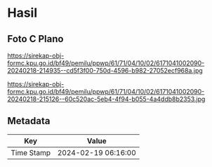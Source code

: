 # Hasil

## Foto C Plano

https://sirekap-obj-formc.kpu.go.id/bf49/pemilu/ppwp/61/71/04/10/02/6171041002090-20240218-214935--cd5f3f00-750d-4596-b982-27052ecf968a.jpg

https://sirekap-obj-formc.kpu.go.id/bf49/pemilu/ppwp/61/71/04/10/02/6171041002090-20240218-215126--60c520ac-5eb4-4f94-b055-4a4ddb8b2353.jpg


## Metadata

| Key        | Value               |
| ---------- | ------------------- |
| Time Stamp | 2024-02-19 06:16:00 |



